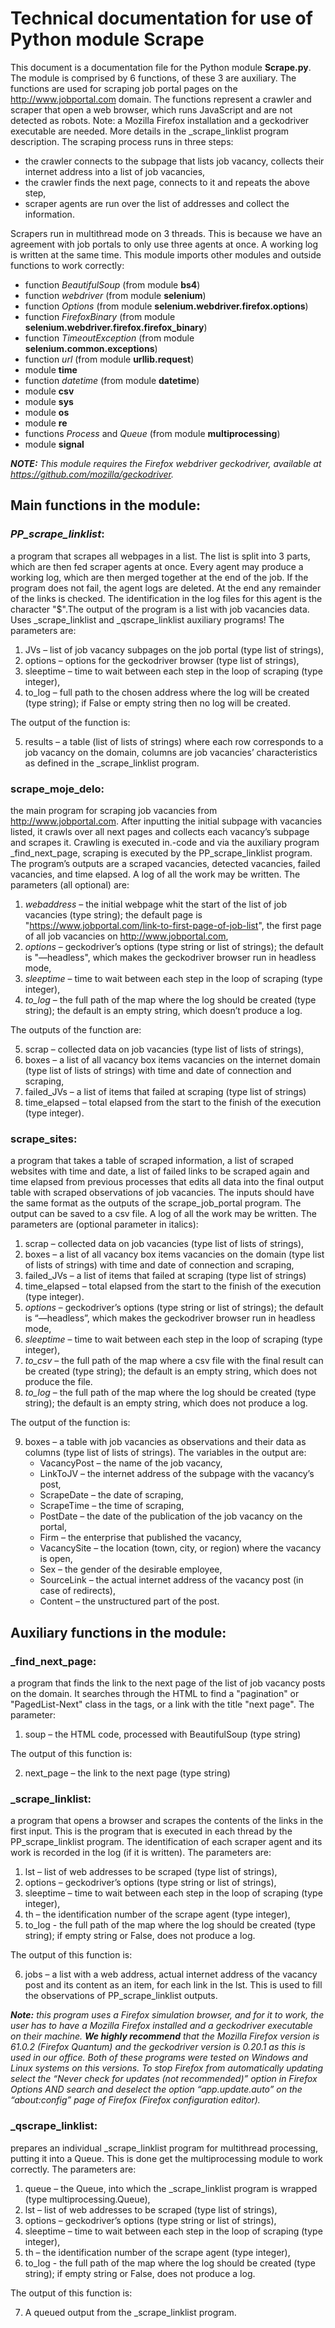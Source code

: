 # Technical documentation for use of Python module Scrape

This document is a documentation file for the Python module **Scrape.py**. The module is comprised by 6 functions, of these 3 are auxiliary. The functions are used for scraping job portal pages on the http://www.jobportal.com domain. The functions represent a crawler and scraper that open a web browser, which runs JavaScript and are not detected as robots. Note: a Mozilla Firefox installation and a geckodriver executable are needed. More details in the _scrape_linklist program description.
The scraping process runs in three steps:

*	the crawler connects to the subpage that lists job vacancy, collects their internet address into a list of job vacancies,
*	the crawler finds the next page, connects to it and repeats the above step,
*	scraper agents are run over the list of addresses and collect the information.

Scrapers run in multithread mode on 3 threads. This is because we have an agreement with job portals to only use three agents at once. A working log is written at the same time.
This module imports other modules and outside functions to work correctly:
*	function *BeautifulSoup* (from module **bs4**)
*	function *webdriver* (from module **selenium**)
*	function *Options* (from module **selenium.webdriver.firefox.options**)
*	function *FirefoxBinary* (from module **selenium.webdriver.firefox.firefox_binary**)
*	function *TimeoutException* (from module **selenium.common.exceptions**)
*	function *url* (from module **urllib.request**)
*	module **time**
*	function *datetime* (from module **datetime**)
*	module **csv**
*	module **sys**
*	module **os**
*	module **re**
*	functions *Process* and *Queue* (from module **multiprocessing**)
*	module **signal**

***NOTE:** This module requires the Firefox webdriver geckodriver, available at https://github.com/mozilla/geckodriver.*



## Main functions in the module:
### *PP_scrape_linklist*: 
a program that scrapes all webpages in a list. The list is split into 3 parts, which are then fed scraper agents at once. Every agent may produce a working log, which are then merged together at the end of the job. If the program does not fail, the agent logs are deleted. At the end any remainder of the links is checked. The identification in the log files for this agent is the character "$".The output of the program is a list with job vacancies data. Uses _scrape_linklist and _qscrape_linklist auxiliary programs!
The parameters are:

1.	JVs – list of job vacancy subpages on the job portal (type list of strings),
2.	options – options for the geckodriver browser (type list of strings),
3.	sleeptime – time to wait between each step in the loop of scraping (type integer),
4.	to_log – full path to the chosen address where the log will be created (type string); if False or empty string then no log will be created.

The output of the function is:

5.	results – a table (list of lists of strings) where each row corresponds to a job vacancy on the domain, columns are job vacancies’ characteristics as defined in the _scrape_linklist program.



### scrape_moje_delo:
the main program for scraping job vacancies from http://www.jobportal.com. After inputting the initial subpage with vacancies listed, it crawls over all next pages and collects each vacancy’s subpage and scrapes it. Crawling is executed in.-code and via the auxiliary program _find_next_page, scraping is executed by the PP_scrape_linklist program. The program’s outputs are a scraped vacancies, detected vacancies, failed vacancies, and time elapsed. A log of all the work may be written.
The parameters (all optional) are:

1.	*webaddress* – the initial webpage whit the start of the list of job vacancies (type string); the default page is "https://www.jobportal.com/link-to-first-page-of-job-list", the first page of all job vacancies on http://www.jobportal.com,
2.	*options* – geckodriver’s options (type string or list of strings); the default is "—headless", which makes the geckodriver browser run in headless mode, 
3.	*sleeptime* – time to wait between each step in the loop of scraping (type integer),
4.	*to_log* – the full path of the map where the log should be created (type string); the default is an empty string, which doesn’t produce a log.

The outputs of the function are:

5.	scrap – collected data on job vacancies (type list of lists of strings),
6.	boxes – a list of all vacancy box items vacancies on the internet domain (type  list of lists of strings) with time and date of connection and scraping,
7.	failed_JVs – a list of items that failed at scraping (type list of strings)
8.	time_elapsed – total elapsed from the start to the finish of the execution (type integer).



### scrape_sites:
a program that takes a table of scraped information, a list of scraped websites with time and date, a list of failed links to be scraped again and time elapsed from previous processes that edits all data into the final output table with scraped observations of job vacancies. The inputs should have the same format as the outputs of the scrape_job_portal program.  The output can be saved to a csv file. A log of all the work may be written.
The parameters are (optional parameter in italics):

1.	scrap – collected data on job vacancies (type list of lists of strings),
2.	boxes – a list of all vacancy box items vacancies on the domain (type  list of lists of strings) with time and date of connection and scraping,
3.	failed_JVs – a list of items that failed at scraping (type list of strings)
4.	time_elapsed – total elapsed from the start to the finish of the execution (type integer).
5.	*options*  – geckodriver’s options (type string or list of strings); the default is “—headless”, which makes the geckodriver browser run in headless mode, 
6.	*sleeptime* – time to wait between each step in the loop of scraping (type integer),
7.	*to_csv* – the full path of the map where a csv file with the final result can be created (type string); the default is an empty string, which does not produce the file.
8.	*to_log* – the full path of the map where the log should be created (type string); the default is an empty string, which does not produce a log.

The output of the function is:

9.	boxes – a table with job vacancies as observations and their data as columns (type list of lists of strings).
The variables in the output are:
    *	VacancyPost – the name of the job vacancy,
    *	LinkToJV – the internet address of the subpage with the vacancy’s post,
    *	ScrapeDate – the date of scraping,
    *	ScrapeTime – the time of scraping,
    *	PostDate – the date of the publication of the job vacancy on the portal,
    *	Firm – the enterprise that published the vacancy,
    *	VacancySite – the location (town, city, or region) where the vacancy is open,
    *	Sex – the gender of the desirable employee,
    *	SourceLink – the actual internet address of the vacancy post (in case of redirects),
    *	Content – the unstructured part of the post.



## Auxiliary functions in the module:
### _find_next_page:
a program that finds the link to the next page of the list of job vacancy posts on the domain. It searches through the HTML to find a "pagination" or "PagedList-Next" class in the tags, or a link with the title "next page".
The parameter: 
1.	soup – the HTML code, processed with BeautifulSoup (type string)

The output of this function is:

2.	next_page – the link to the next page (type string)



### _scrape_linklist:
a program that opens a browser and scrapes the contents of the links in the first input. This is the program that is executed in each thread by the PP_scrape_linklist program. The identification of each scraper agent and its work is recorded in the log (if it is written).
The parameters are:

1.	lst – list of web addresses to be scraped (type list of strings),
2.	options – geckodriver’s options (type string or list of strings), 
3.	sleeptime – time to wait between each step in the loop of scraping (type integer),
4.	th – the identification number of the scrape agent (type integer),
5.	to_log - the full path of the map where the log should be created (type string); if empty string or  False, does not produce a log.

The output of this function is:

6.	jobs – a list with a web address, actual internet address of the vacancy post and its content as an item, for each link in the lst. This is used to fill the observations of PP_scrape_linklist outputs.

***Note:** this program uses a Firefox simulation browser, and for it to work, the user has to have a Mozilla Firefox installed and a geckodriver executable on their machine. __We highly recommend__ that the Mozilla Firefox version is 61.0.2 (Firefox Quantum) and the geckodriver version is 0.20.1 as this is used in our office. Both of these programs were tested on Windows and Linux systems on this versions. To stop Firefox from automatically updating select the “Never check for updates (not recommended)” option in Firefox Options AND search and deselect the option “app.update.auto” on the “about:config” page of Firefox (Firefox configuration editor).*



### _qscrape_linklist:
prepares an individual _scrape_linklist program for multithread processing, putting it into a Queue. This is done get the multiprocessing module to work correctly.
The parameters are:

1.	queue – the Queue, into which the _scrape_linklist program is wrapped (type multiprocessing.Queue),
2.	lst – list of web addresses to be scraped (type list of strings),
3.	options – geckodriver’s options (type string or list of strings), 
4.	sleeptime – time to wait between each step in the loop of scraping (type integer),
5.	th – the identification number of the scrape agent (type integer),
6.	to_log - the full path of the map where the log should be created (type string); if empty string or  False, does not produce a log.

The output of this function is:

7.	A queued output from the _scrape_linklist program.
